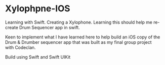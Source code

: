 # Xylophpne-IOS
Learning with Swift. Creating a Xylophone. Learning this should help me re-create Drum Sequencer app in swift.

Keen to implement what I have learned here to help build an iOS copy of the Drum & Drumber sequencer app that was built 
as my final group project with Codeclan.

Build using Swift and Swift UIKit
